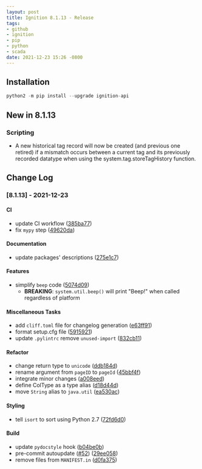 ```yaml
---
layout: post
title: Ignition 8.1.13 - Release
tags:
- github
- ignition
- pip
- python
- scada
date: 2021-12-23 15:26 -0800
---
```

## Installation

```python
python2 -m pip install --upgrade ignition-api
```

## New in 8.1.13

### Scripting

- A new historical tag record will now be created (and previous one retired) if a mismatch occurs between a current tag and its previously recorded datatype when using the system.tag.storeTagHistory function.

## Change Log

### [8.1.13] - 2021-12-23

#### CI

- update CI workflow ([385ba77](https://github.com/thecesrom/Ignition/commit/385ba776d5aeef99afde2aaae0ca48af080d1c1f))
- fix `mypy` step ([49620da](https://github.com/thecesrom/Ignition/commit/49620da52802a9bd70db4c6da3d61624741b771a))

#### Documentation

- update packages' descriptions ([275e1c7](https://github.com/thecesrom/Ignition/commit/275e1c7f82ae4395bc3e063d2808530adcdf2f8b))

#### Features

- simplify `beep` code ([5074d09](https://github.com/thecesrom/Ignition/commit/5074d09498e2eb6b45d553f435a8145da5c9686d))
  - **BREAKING**: `system.util.beep()` will print "Beep!" when called
regardless of platform

#### Miscellaneous Tasks

- add `cliff.toml` file for changelog generation ([e63ff91](https://github.com/thecesrom/Ignition/commit/e63ff91ef1617c8b4c6d5a64a01d2e5f276647f4))
- format setup.cfg file ([5915921](https://github.com/thecesrom/Ignition/commit/5915921282302c40ffbea5ad20b8213530591b8f))
- update `.pylintrc` remove `unused-import` ([832cb11](https://github.com/thecesrom/Ignition/commit/832cb1131a22b237c6311be7a2f8e8116fcd64b2))

#### Refactor

- change return type to `unicode` ([ddb184d](https://github.com/thecesrom/Ignition/commit/ddb184dfc0edabb937c399a85cf64146c6a75380))
- rename argument from `pageID` to `pageId` ([45bbf4f](https://github.com/thecesrom/Ignition/commit/45bbf4f7704e814f3a3d326f671c9538dba17ada))
- integrate minor changes ([a008eed](https://github.com/thecesrom/Ignition/commit/a008eed420bf112fd2bdc2876cf61f4315340362))
- define ColType as a type alias ([d18d44d](https://github.com/thecesrom/Ignition/commit/d18d44dd40acd985cf3c22ec1d04ff435722a185))
- move `String` alias to `java.util` ([ea530ac](https://github.com/thecesrom/Ignition/commit/ea530ac1918b3e1e0204793ce1b607646c8c4c89))

#### Styling

- tell `isort` to sort using Python 2.7 ([72fd6d0](https://github.com/thecesrom/Ignition/commit/72fd6d060c26dd82b3492983f2e0ac63f8e42d40))

#### Build

- update `pydocstyle` hook ([b04be0b](https://github.com/thecesrom/Ignition/commit/b04be0b7e87834ec0c94f1ec96abcab1b9e82ff4))
- pre-commit autoupdate ([#52](https://github.com/thecesrom/Ignition/pull/52)) ([29ee058](https://github.com/thecesrom/Ignition/commit/29ee058ad3f011633f64c54ad71bcf0794d57ea4))
- remove files from `MANIFEST.in` ([d0fa375](https://github.com/thecesrom/Ignition/commit/d0fa3755815b7f224b3268b00ee4776be07ff517))
